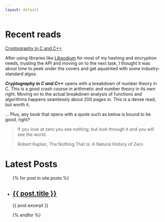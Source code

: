 ```yaml
---
layout: default
---
```



# Recent reads

<a target="_blank" href="https://www.amazon.com/gp/product/1430250984/ref=as_li_tl?ie=UTF8&camp=1789&creative=9325&creativeASIN=1430250984&linkCode=as2&tag=67hz-20&linkId=37a05b4909da82b866459d8f8bb1701f">Cryptography in C and C++</a><img src="//ir-na.amazon-adsystem.com/e/ir?t=67hz-20&l=am2&o=1&a=1430250984" width="1" height="1" border="0" alt="" style="border:none !important; margin:0px !important;" />


After using libraries like [Libsodium](https://download.libsodium.org/doc) for most of my hashing and encryption needs, trusting the API and moving on to the next task, I thought it was about time to peek under the covers and get aquainted with some industry-standard algos. 

***Cryptography in C and C++*** opens with a breakdown of number theory in C. This is a good crash course in arithmetic and number theory in its own right. Moving on to the actual breakdown analysis of functions and algorithms happens seamlessly about 200 pages in. This is a dense read, but worth it.


... Plus, any book that opens with a quote such as below is bound to be good, right?

> If you look at zero you see nothing; but look through it and you will see the world.
>
> Robert Kaplan, The Nothing That Is: A Natural History of Zero


<h1>Latest Posts</h1>

<ul>
  {% for post in site.posts %}
    <li>
      <h2><a href="{{ post.url }}">{{ post.title }}</a></h2>
      <p>{{ post.excerpt }}</p>
    </li>
  {% endfor %}
</ul>
